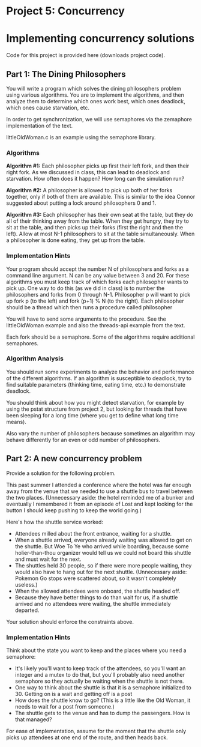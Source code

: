 # Project 5: Concurrency

# Implementing concurrency solutions

Code for this project is provided here (downloads project code).

## Part 1:  The Dining Philosophers
You will write a program which solves the dining philosophers problem using various algorithms.  You are to implement the algorithms, and then analyze them to determine which ones work best, which ones deadlock, which ones cause starvation, etc.

In order to get synchronization, we will use semaphores via the zemaphore implementation of the text.  

littleOldWoman.c is an example using the semaphore library.

### Algorithms
**Algorithm #1:**
Each philosopher picks up first their left fork, and then their right fork. As we discussed in class, this can lead to deadlock and starvation. How often does it happen? How long can the simulation run?

**Algorithm #2:**
A philosopher is allowed to pick up both of her forks together, only if both of them are available. This is similar to the idea Connor suggested about putting a lock around philosophers 0 and 1.

**Algorithm #3:**
Each philosopher has their own seat at the table, but they do all of their thinking away from the table.  When they get hungry, they try to sit at the table, and then picks up their forks (first the right and then the left).  Allow at most N-1 philosophers to sit at the table simultaneously.  When a philosopher is done eating, they get up from the table.

### Implementation Hints
Your program should accept the number N of philosophers and forks as a command line argument.  N can be any value between 3 and 20.  For these algorithms you must keep track of which forks each philosopher wants to pick up.  One way to do this (as we did in class) is to number the philosophers and forks from 0 through N-1.  Philosopher p will want to pick up fork p (to the left) and fork (p+1) % N (to the right).  Each philosopher should be a thread which then runs a procedure called philosopher

You will have to send some arguments to the procedure. See the littleOldWoman example and also the threads-api example from the text.

Each fork should be a semaphore.  Some of the algorithms require additional semaphores.

### Algorithm Analysis
You should run some experiments to analyze the behavior and performance of the different algorithms.  If an algorithm is susceptible to deadlock, try to find suitable parameters (thinking time, eating time, etc.) to demonstrate deadlock.  

You should think about how you might detect starvation, for example by using the pstat structure from project 2, but looking for threads that have been sleeping for a long time (where you get to define what long time means).

Also vary the number of philosophers because sometimes an algorithm may behave differently for an even or odd number of philosophers.

## Part 2: A new concurrency problem
Provide a solution for the following problem.

This past summer I attended a conference where the hotel was far enough away from the venue that we needed to use a shuttle bus to travel between the two places. (Unnecessary aside: the hotel reminded me of a bunker and eventually I remembered it from an episode of Lost and kept looking for the button I should keep pushing to keep the world going.)

Here's how the shuttle service worked:

- Attendees milled about the front entrance, waiting for a shuttle.
- When a shuttle arrived, everyone already waiting was allowed to get on the shuttle. But Woe To Ye who arrived while boarding, because some holier-than-thou organizer would tell us we could not board this shuttle and must wait for the next.
- The shuttles held 30 people, so if there were more people waiting, they would also have to hang out for the next shuttle. (Unnecessary aside: Pokemon Go stops were scattered about, so it wasn't completely useless.)
- When the allowed attendees were onboard, the shuttle headed off.
- Because they have better things to do than wait for us, if a shuttle arrived and no attendees were waiting, the shuttle immediately departed.

Your solution should enforce the constraints above.

### Implementation Hints
Think about the state you want to keep and the places where you need a semaphore:

- It's likely you'll want to keep track of the attendees, so you'll want an integer and a mutex to do that, but you'll probably also need another semaphore so they actually be waiting when the shuttle is not there.
- One way to think about the shuttle is that it is a semaphore initialized to 30. Getting on is a wait and getting off is a post
- How does the shuttle know to go? (This is a little like the Old Woman, it needs to wait for a post from someone.)
- The shuttle gets to the venue and has to dump the passengers. How is that managed?

For ease of implementation, assume for the moment that the shuttle only picks up attendees at one end of the route, and then heads back.
